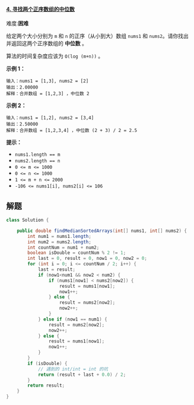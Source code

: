 #### [4. 寻找两个正序数组的中位数](https://leetcode.cn/problems/median-of-two-sorted-arrays/)

难度:**困难**

给定两个大小分别为 `m` 和 `n` 的正序（从小到大）数组 `nums1` 和 `nums2`。请你找出并返回这两个正序数组的 **中位数** 。

算法的时间复杂度应该为 `O(log (m+n))` 。

 

**示例 1：**

```
输入：nums1 = [1,3], nums2 = [2]
输出：2.00000
解释：合并数组 = [1,2,3] ，中位数 2
```

**示例 2：**

```
输入：nums1 = [1,2], nums2 = [3,4]
输出：2.50000
解释：合并数组 = [1,2,3,4] ，中位数 (2 + 3) / 2 = 2.5
```

 

 

**提示：**

- `nums1.length == m`
- `nums2.length == n`
- `0 <= m <= 1000`
- `0 <= n <= 1000`
- `1 <= m + n <= 2000`
- `-106 <= nums1[i], nums2[i] <= 106`

## 解题

```java
class Solution {

    public double findMedianSortedArrays(int[] nums1, int[] nums2) {
        int num1 = nums1.length;
        int num2 = nums2.length;
        int countNum = num1 + num2;
        boolean isDouble = countNum % 2 != 1;
        int last = 0, result = 0, now1 = 0, now2 = 0;
        for (int i = 0; i <= countNum / 2; i++) {
            last = result;
            if (now1<num1 && now2 < num2) {
                if (nums1[now1] < nums2[now2]) {
                    result = nums1[now1];
                    now1++;
                } else {
                    result = nums2[now2];
                    now2++;
                }
            } else if (now1 == num1) {
                result = nums2[now2];
                now2++;
            } else {
                result = nums1[now1];
                now1++;
            }
        }
        if (isDouble) {
            // 遇到的 int/int = int 的坑
            return (result + last + 0.0) / 2;
        }
        return result;
    }
}
```